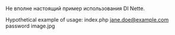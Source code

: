 Не вполне настоящий пример использования DI Nette.

Hypothetical example of usage:
index.php jane.doe@example.com password image.jpg
